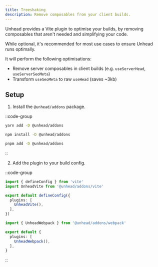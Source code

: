 ```yaml
---
title: Treeshaking
description: Remove composables from your client builds.
---
```


Unhead provides a Vite plugin to optimise your builds, by removing composables that aren't needed and simplifying 
your code.

While optional, it's recommended for most use cases to ensure Unhead runs optimally. 

It will perform the following optimisations:
- Remove server composables in client builds (e.g. `useServerHead`, `useServerSeoMeta`)
- Transform `useSeoMeta` to raw `useHead` (saves ~3kb)

## Setup

1. Install the `@unhead/addons` package.

::code-group

```bash [yarn]
yarn add -D @unhead/addons
```

```bash [npm]
npm install -D @unhead/addons
```

```bash [pnpm]
pnpm add -D @unhead/addons
```

::

2. Add the plugin to your build config.

::code-group

```ts [vite.config.ts]
import { defineConfig } from 'vite'
import UnheadVite from '@unhead/addons/vite'

export default defineConfig({
  plugins: [
    UnheadVite(),
  ],
})
```


```ts [webpack.config.ts]
import { UnheadWebpack } from '@unhead/addons/webpack'

export default {
  plugins: [
    UnheadWebpack(),
  ],
}
```

::

